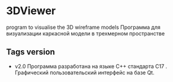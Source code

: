 # 3DViewer
program to visualise the 3D wireframe models
Программа для визуализации каркасной модели в трехмерном пространстве

## Tags version

* v2.0 Программа разработана на языке С++ стандарта C17 . Графический пользовательский интерфейс на базе Qt.


